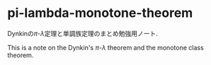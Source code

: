 # pi-lambda-monotone-theorem

Dynkinの$\pi$-$\lambda$定理と単調族定理のまとめ勉強用ノート.

This is a note on the Dynkin's $\pi$-$\lambda$ theorem and the monotone class theorem.